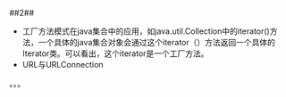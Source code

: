 ##2##
- 工厂方法模式在java集合中的应用，如java.util.Collection中的iterator()方法，一个具体的java集合对象会通过这个iterator（）方法返回一个具体的Iterator类。可以看出，这个iterator是一个工厂方法。
- URL与URLConnection

。。。